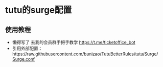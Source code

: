# tutu的surge配置
## 使用教程

* 懒得写了 去我的会员群手把手教学 https://t.me/ticketoffice_bot
* 引用外部配置：https://raw.githubusercontent.com/bunizao/TutuBetterRules/tutu/Surge/Surge.conf
